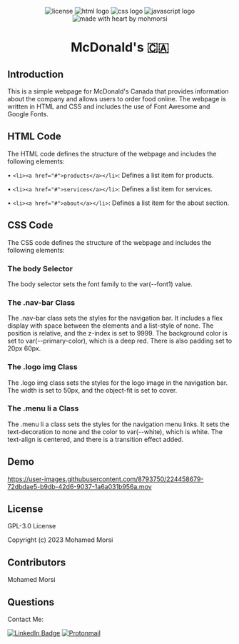 <div align="center">

![license](https://img.shields.io/github/license/mohmorsi/Space-Byte?style=flat-square)
![html logo](https://img.shields.io/badge/HTML-C75333?style=flat-square&logo=html5&logoColor=white)
![css logo](https://img.shields.io/badge/CSS-3079E9?style=flat-square&logo=css3&logoColor=white)
![javascript logo](https://img.shields.io/badge/JS-ECD74E?style=flat-square&logo=javascript&logoColor=white)
![made with heart by mohmorsi](https://img.shields.io/badge/made%20with%20%E2%9D%A4%EF%B8%8F%20by-mohmorsi-red?style=flat-square)
</div>

<div align="center">

# McDonald's 🇨🇦

</div>

## Introduction
This is a simple webpage for McDonald's Canada that provides information about the company and allows users to order food online. The webpage is written in HTML and CSS and includes the use of Font Awesome and Google Fonts.

## HTML Code

The HTML code defines the structure of the webpage and includes the following elements:

• `<li><a href="#">products</a></li>`: Defines a list item for products.

• `<li><a href="#">services</a></li>`: Defines a list item for services.

• `<li><a href="#">about</a></li>`: Defines a list item for the about section.

## CSS Code

The CSS code defines the structure of the webpage and includes the following elements:

### The body Selector
The body selector sets the font family to the var(--font1) value.

### The .nav-bar Class
The .nav-bar class sets the styles for the navigation bar. It includes a flex display with space between the elements and a list-style of none. The position is relative, and the z-index is set to 9999. The background color is set to var(--primary-color), which is a deep red. There is also padding set to 20px 60px.

### The .logo img Class
The .logo img class sets the styles for the logo image in the navigation bar. The width is set to 50px, and the object-fit is set to cover.

### The .menu li a Class
The .menu li a class sets the styles for the navigation menu links. It sets the text-decoration to none and the color to var(--white), which is white. The text-align is centered, and there is a transition effect added.

## Demo

https://user-images.githubusercontent.com/8793750/224458679-72dbdae5-b9db-42d6-9037-1a6a031b956a.mov

## License
GPL-3.0 License

Copyright (c) 2023 Mohamed Morsi

## Contributors
Mohamed Morsi


## Questions
Contact Me:

[![LinkedIn Badge](https://img.shields.io/badge/LinkedIn-0077B5?style=for-the-badge&logo=linkedin&logoColor=white)](https://www.linkedin.com/in/mohamedammorsi)
[![Protonmail](https://img.shields.io/badge/ProtonMail-8B89CC?style=for-the-badge&logo=protonmail&logoColor=white)](mailto:adudefromearth@protonmail.com)



